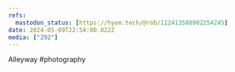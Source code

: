 ```yaml
---
refs:
  mastodon_status: [https://hyem.tech/@rob/112413588902254245]
date: 2024-05-09T22:54:00.822Z
media: ["292"]
---
```


Alleyway #photography
